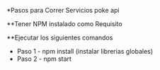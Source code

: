 *Pasos para Correr Servicios poke api

**Tener NPM instalado como Requisito

**Ejecutar los siguientes comandos

- Paso 1 - npm install (instalar librerias globales)
- Paso 2 - npm start
